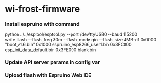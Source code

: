 # wi-frost-firmware

### Install espruino with command
python ../../esptool/esptool.py --port /dev/ttyUSB0 --baud 115200 write_flash   --flash_freq 80m --flash_mode qio --flash_size 4MB-c1   0x0000 "boot_v1.6.bin" 0x1000 espruino_esp8266_user1.bin   0x3FC000  esp_init_data_default.bin 0x3FE000 blank.bin

### Update API server params in config var

### Upload flash with Espruino Web IDE
